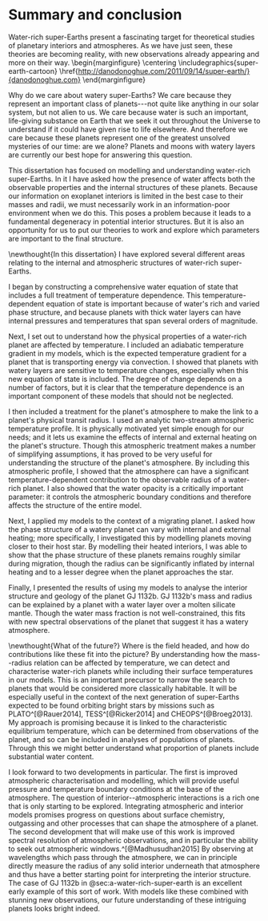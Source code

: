 # Summary and conclusion

Water-rich super-Earths present a fascinating target for theoretical studies of planetary interiors and atmospheres.
As we have just seen, these theories are becoming reality, with new observations already appearing and more on their way.
\begin{marginfigure}
\centering
\includegraphics{super-earth-cartoon}
\href{http://danodonoghue.com/2011/09/14/super-earth/}{danodonoghue.com}
\end{marginfigure}

Why do we care about watery super-Earths?
We care because they represent an important class of planets---not quite like anything in our solar system, but not alien to us.
We care because water is such an important, life-giving substance on Earth that we seek it out throughout the Universe to understand if it could have given rise to life elsewhere.
And therefore we care because these planets represent one of the greatest unsolved mysteries of our time: are we alone?
Planets and moons with watery layers are currently our best hope for answering this question.

This dissertation has focused on modelling and understanding water-rich super-Earths.
In it I have asked how the presence of water affects both the observable properties and the internal structures of these planets.
Because our information on exoplanet interiors is limited in the best case to their masses and radii, we must necessarily work in an information-poor environment when we do this.
This poses a problem because it leads to a fundamental degeneracy in potential interior structures.
But it is also an opportunity for us to put our theories to work and explore which parameters are important to the final structure.

\newthought{In this dissertation} I have explored several different areas relating to the internal and atmospheric structures of water-rich super-Earths.

I began by constructing a comprehensive water equation of state that includes a full treatment of temperature dependence.
This temperature-dependent equation of state is important because of water's rich and varied phase structure, and because planets with thick water layers can have internal pressures and temperatures that span several orders of magnitude.

Next, I set out to understand how the physical properties of a water-rich planet are affected by temperature.
I included an adiabatic temperature gradient in my models, which is the expected temperature gradient for a planet that is transporting energy via convection.
I showed that planets with watery layers are sensitive to temperature changes, especially when this new equation of state is included.
The degree of change depends on a number of factors, but it is clear that the temperature dependence is an important component of these models that should not be neglected.

I then included a treatment for the planet's atmosphere to make the link to a planet's physical transit radius.
I used an analytic two-stream atmospheric temperature profile.
It is physically motivated yet simple enough for our needs; and it lets us examine the effects of internal and external heating on the planet's structure.
Though this atmospheric treatment makes a number of simplifying assumptions, it has proved to be very useful for understanding the structure of the planet's atmosphere.
By including this atmospheric profile, I showed that the atmosphere can have a significant temperature-dependent contribution to the observable radius of a water-rich planet.
I also showed that the water opacity is a critically important parameter: it controls the atmospheric boundary conditions and therefore affects the structure of the entire model.

Next, I applied my models to the context of a migrating planet.
I asked how the phase structure of a watery planet can vary with internal and external heating; more specifically, I investigated this by modelling planets moving closer to their host star.
By modelling their heated interiors, I was able to show that the phase structure of these planets remains roughly similar during migration, though the radius can be significantly inflated by internal heating and to a lesser degree when the planet approaches the star.

Finally, I presented the results of using my models to analyse the interior structure and geology of the planet GJ 1132b.
GJ 1132b's mass and radius can be explained by a planet with a water layer over a molten silicate mantle.
Though the water mass fraction is not well-constrained, this fits with new spectral observations of the planet that suggest it has a watery atmosphere.

\newthought{What of the future?}
Where is the field headed, and how do contributions like these fit into the picture?
By understanding how the mass--radius relation can be affected by temperature, we can detect and characterise water-rich planets while including their surface temperatures in our models.
This is an important precursor to narrow the search to planets that would be considered more classically habitable.
It will be especially useful in the context of the next generation of super-Earths expected to be found orbiting bright stars by missions such as PLATO^[@Rauer2014], TESS^[@Ricker2014] and CHEOPS^[@Broeg2013].
My approach is promising because it is linked to the characteristic equilibrium temperature, which can be determined from observations of the planet, and so can be included in analyses of populations of planets.
Through this we might better understand what proportion of planets include substantial water content.

I look forward to two developments in particular.
The first is improved atmospheric characterisation and modelling, which will provide useful pressure and temperature boundary conditions at the base of the atmosphere.
The question of interior--atmospheric interactions is a rich one that is only starting to be explored.
Integrating atmospheric and interior models promises progress on questions about surface chemistry, outgassing and other processes that can shape the atmosphere of a planet.
The second development that will make use of this work is improved spectral resolution of atmospheric observations, and in particular the ability to seek out atmospheric windows.^[@Madhusudhan2015]
By observing at wavelengths which pass through the atmosphere, we can in principle directly measure the radius of any solid interior underneath that atmosphere and thus have a better starting point for interpreting the interior structure.
The case of GJ 1132b in @sec:a-water-rich-super-earth is an excellent early example of this sort of work.
With models like these combined with stunning new observations, our future understanding of these intriguing planets looks bright indeed.
